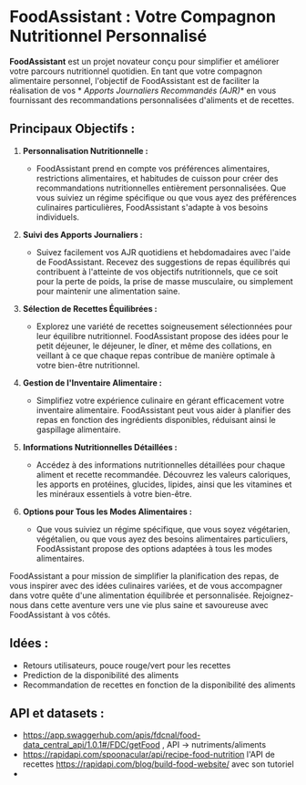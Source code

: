 # FoodAssistant : Votre Compagnon Nutritionnel Personnalisé

**FoodAssistant** est un projet novateur conçu pour simplifier et améliorer votre parcours nutritionnel quotidien. En
tant que votre compagnon alimentaire personnel, l'objectif de FoodAssistant est de faciliter la réalisation de vos *
*Apports Journaliers Recommandés (AJR)** en vous fournissant des recommandations personnalisées d'aliments et de
recettes.

## Principaux Objectifs :

1. **Personnalisation Nutritionnelle :**
    - FoodAssistant prend en compte vos préférences alimentaires, restrictions alimentaires, et habitudes de cuisson
      pour créer des recommandations nutritionnelles entièrement personnalisées. Que vous suiviez un régime spécifique
      ou que vous ayez des préférences culinaires particulières, FoodAssistant s'adapte à vos besoins individuels.

2. **Suivi des Apports Journaliers :**
    - Suivez facilement vos AJR quotidiens et hebdomadaires avec l'aide de FoodAssistant. Recevez des suggestions de
      repas équilibrés qui contribuent à l'atteinte de vos objectifs nutritionnels, que ce soit pour la perte de poids,
      la prise de masse musculaire, ou simplement pour maintenir une alimentation saine.

3. **Sélection de Recettes Équilibrées :**
    - Explorez une variété de recettes soigneusement sélectionnées pour leur équilibre nutritionnel. FoodAssistant
      propose des idées pour le petit déjeuner, le déjeuner, le dîner, et même des collations, en veillant à ce que
      chaque repas contribue de manière optimale à votre bien-être nutritionnel.

4. **Gestion de l'Inventaire Alimentaire :**
    - Simplifiez votre expérience culinaire en gérant efficacement votre inventaire alimentaire. FoodAssistant peut vous
      aider à planifier des repas en fonction des ingrédients disponibles, réduisant ainsi le gaspillage alimentaire.

5. **Informations Nutritionnelles Détaillées :**
    - Accédez à des informations nutritionnelles détaillées pour chaque aliment et recette recommandée. Découvrez les
      valeurs caloriques, les apports en protéines, glucides, lipides, ainsi que les vitamines et les minéraux
      essentiels à votre bien-être.

6. **Options pour Tous les Modes Alimentaires :**
    - Que vous suiviez un régime spécifique, que vous soyez végétarien, végétalien, ou que vous ayez des besoins
      alimentaires particuliers, FoodAssistant propose des options adaptées à tous les modes alimentaires.

FoodAssistant a pour mission de simplifier la planification des repas, de vous inspirer avec des idées culinaires
variées, et de vous accompagner dans votre quête d'une alimentation équilibrée et personnalisée. Rejoignez-nous dans
cette aventure vers une vie plus saine et savoureuse avec FoodAssistant à vos côtés.

## Idées :

- Retours utilisateurs, pouce rouge/vert pour les recettes
- Prediction de la disponibilité des aliments
- Recommandation de recettes en fonction de la disponibilité des aliments

## API et datasets :

- https://app.swaggerhub.com/apis/fdcnal/food-data_central_api/1.0.1#/FDC/getFood , API -> nutriments/aliments
- https://rapidapi.com/spoonacular/api/recipe-food-nutrition l'API de
  recettes https://rapidapi.com/blog/build-food-website/ avec son tutoriel
- 

